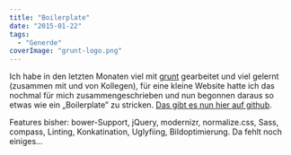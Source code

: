 ```yaml
---
title: "Boilerplate"
date: "2015-01-22"
tags:
  - "Generde"
coverImage: "grunt-logo.png"
---
```


Ich habe in den letzten Monaten viel mit [grunt](http://gruntjs.com) gearbeitet und viel gelernt (zusammen mit und von Kollegen), für eine kleine Website hatte ich das nochmal für mich zusammengeschrieben und nun begonnen daraus so etwas wie ein „Boilerplate” zu stricken. [Das gibt es nun hier auf github](https://github.com/codecandies/boilerplate).

Features bisher: bower-Support, jQuery, modernizr, normalize.css, Sass, compass, Linting, Konkatination, Uglyfiing, Bildoptimierung. Da fehlt noch einiges…
